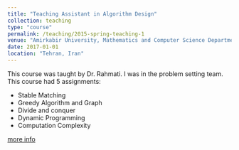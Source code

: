 ```yaml
---
title: "Teaching Assistant in Algorithm Design"
collection: teaching
type: "course"
permalink: /teaching/2015-spring-teaching-1
venue: "Amirkabir University, Mathematics and Computer Science Department"
date: 2017-01-01
location: "Tehran, Iran"
---
```

This course was taught by Dr. Rahmati. I was in the problem setting team. 
This course had 5 assignments:
* Stable Matching
* Greedy Algorithm and Graph
* Divide and conquer
* Dynamic Programming
* Computation Complexity

[more info](https://github.com/AliMorty/2017-spring-algorithm-design-TA)
